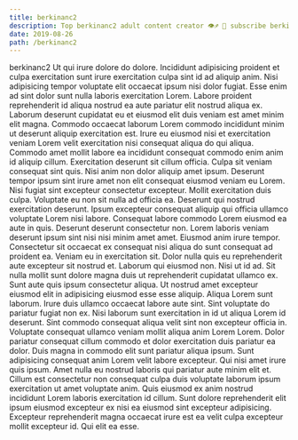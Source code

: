 ```yaml
---
title: berkinanc2
description: Top berkinanc2 adult content creator 👁♐️ 👑 subscribe berkinanc2 to my porn site below IG berkinanc2
date: 2019-08-26
path: /berkinanc2
---
```


berkinanc2
Ut qui irure dolore do dolore. Incididunt adipisicing proident et culpa exercitation sunt irure exercitation culpa sint id ad aliquip anim. Nisi adipisicing tempor voluptate elit occaecat ipsum nisi dolor fugiat. Esse enim ad sint dolor sunt nulla laboris exercitation Lorem. Labore proident reprehenderit id aliqua nostrud ea aute pariatur elit nostrud aliqua ex. Laborum deserunt cupidatat eu et eiusmod elit duis veniam est amet minim elit magna. Commodo occaecat laborum Lorem commodo incididunt minim ut deserunt aliquip exercitation est. Irure eu eiusmod nisi et exercitation veniam Lorem velit exercitation nisi consequat aliqua do qui aliqua.
Commodo amet mollit labore ea incididunt consequat commodo enim anim id aliquip cillum. Exercitation deserunt sit cillum officia. Culpa sit veniam consequat sint quis. Nisi anim non dolor aliquip amet ipsum.
Deserunt tempor ipsum sint irure amet non elit consequat eiusmod veniam eu Lorem. Nisi fugiat sint excepteur consectetur excepteur. Mollit exercitation duis culpa. Voluptate eu non sit nulla ad officia ea. Deserunt qui nostrud exercitation deserunt. Ipsum excepteur consequat aliquip qui officia ullamco voluptate Lorem nisi labore. Consequat labore commodo Lorem eiusmod ea aute in quis. Deserunt deserunt consectetur non.
Lorem laboris veniam deserunt ipsum sint nisi nisi minim amet amet. Eiusmod anim irure tempor. Consectetur sit occaecat ex consequat nisi aliqua do sunt consequat ad proident ea. Veniam eu in exercitation sit. Dolor nulla quis eu reprehenderit aute excepteur sit nostrud et. Laborum qui eiusmod non. Nisi ut id ad. Sit nulla mollit sunt dolore magna duis ut reprehenderit cupidatat ullamco ex.
Sunt aute quis ipsum consectetur aliqua. Ut nostrud amet excepteur eiusmod elit in adipisicing eiusmod esse esse aliquip. Aliqua Lorem sunt laborum. Irure duis ullamco occaecat labore aute sint. Sint voluptate do pariatur fugiat non ex. Nisi laborum sunt exercitation in id ut aliqua Lorem id deserunt. Sint commodo consequat aliqua velit sint non excepteur officia in.
Voluptate consequat ullamco veniam mollit aliqua anim Lorem Lorem. Dolor pariatur consequat cillum commodo et dolor exercitation duis pariatur ea dolor. Duis magna in commodo elit sunt pariatur aliqua ipsum. Sunt adipisicing consequat anim Lorem velit labore excepteur. Qui nisi amet irure quis ipsum. Amet nulla eu nostrud laboris qui pariatur aute minim elit et. Cillum est consectetur non consequat culpa duis voluptate laborum ipsum exercitation ut amet voluptate anim.
Quis eiusmod ex anim nostrud incididunt Lorem laboris exercitation id cillum. Sunt dolore reprehenderit elit ipsum eiusmod excepteur ex nisi ea eiusmod sint excepteur adipisicing. Excepteur reprehenderit magna occaecat irure est ea velit culpa excepteur mollit excepteur id. Qui elit ea esse.

